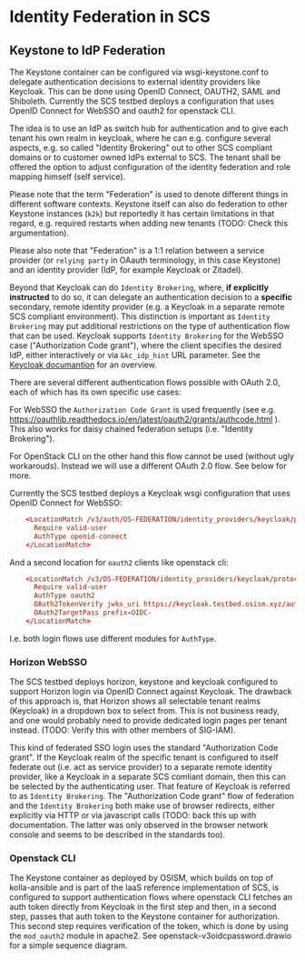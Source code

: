 # Identity Federation in SCS

## Keystone to IdP Federation

The Keystone container can be configured via wsgi-keystone.conf
to delegate authentication decisions to external identity providers
like Keycloak. This can be done using OpenID Connect, OAUTH2, SAML
and Shiboleth. Currently the SCS testbed deploys a configuration
that uses OpenID Connect for WebSSO and oauth2 for openstack CLI.

The idea is to use an IdP as switch hub for authentication
and to give each tenant his own realm in keycloak, where he can
e.g. configure several aspects, e.g. so called "Identity Brokering"
out to other SCS compliant domains or to customer owned IdPs external
to SCS. The tenant shall be offered the option to adjust configuration
of the identity federation and role mapping himself (self service).

Please note that the term "Federation" is used to denote different
things in different software contexts. Keystone itself can also do
federation to other Keystone instances (`k2k`) but reportedly it has
certain limitations in that regard, e.g. required restarts when adding
new tenants (TODO: Check this argumentation).

Please also note that "Federation" is a 1:1 relation between a
service provider (or `relying party` in OAauth terminology,
in this case Keystone) and an identity provider
(IdP, for example Keycloak or Zitadel).

Beyond that Keycloak can do `Identity Brokering`, where,
**if explicitly instructed** to do so, it can delegate an
authentication decision to a **specific** secondary, remote identity
provider (e.g. a Keycloak in a separate remote SCS compliant environment).
This distinction is important as `Identity Brokering` may put additional
restrictions on the type of authentication flow that can be used.
Keycloak supports `Identity Brokering` for the WebSSO case ("Authorization
Code grant"), where the client specifies the desired IdP, either interactively
or via `&kc_idp_hint` URL parameter. See the
[Keycloak documantion](https://www.keycloak.org/docs/latest/server_admin/#_identity_broker)
for an overview.

There are several different authentication flows possible with OAuth 2.0,
each of which has its own specific use cases:

For WebSSO the `Authorization Code Grant` is used frequently
(see e.g. <https://oauthlib.readthedocs.io/en/latest/oauth2/grants/authcode.html> ).
This also works for daisy chained federation setups (i.e. "Identity Brokering").

For OpenStack CLI on the other hand this flow cannot be used (without ugly workarouds).
Instead we will use a different OAuth 2.0 flow. See below for more.

Currently the SCS testbed deploys a Keycloak wsgi configuration that uses OpenID Connect for WebSSO:

```conf
    <LocationMatch /v3/auth/OS-FEDERATION/identity_providers/keycloak/protocols/openid/websso>
      Require valid-user
      AuthType openid-connect
    </LocationMatch>
```

And a second location for `oauth2` clients like openstack cli:

```conf
    <LocationMatch /v3/OS-FEDERATION/identity_providers/keycloak/protocols/mapped/auth>
      Require valid-user
      AuthType oauth2
      OAuth2TokenVerify jwks_uri https://keycloak.testbed.osism.xyz/auth/realms/osism/protocol/openid-connect/certs
      OAuth2TargetPass prefix=OIDC-
    </LocationMatch>
```

I.e. both login flows use different modules for `AuthType`.

### Horizon WebSSO

The SCS testbed deploys horizon, keystone and keycloak configured to support
Horizon login via OpenID Connect against Keycloak. The drawback of this approach
is, that Horizon shows all selectable tenant realms (Keycloak) in a dropdown box
to select from. This is not business ready, and one would probably need to provide
dedicated login pages per tenant instead. (TODO: Verify this with other members of SIG-IAM).

This kind of federated SSO login uses the standard "Authorization Code grant".
If the Keycloak realm of the specific tenant is configured to itself federate out
(i.e. act as service provider) to a separate remote identity provider, like a
Keycloak in a separate SCS comliant domain, then this can be selected by the
authenticating user. That feature of Keycloak is referred to as `Identity Brokering`.
The "Authorization Code grant" flow of federation and the `Identity Brokering`
both make use of browser redirects, either explicitly via HTTP or via javascript calls
(TODO: back this up with documentation. The latter was only observed in the browser network
console and seems to be described in the standards too).

### Openstack CLI

The Keystone container as deployed by OSISM, which builds on top of kolla-ansible
and is part of the IaaS reference implementation of SCS, is configured to support
authentication flows where openstack CLI fetches an auth token directly from Keycloak
in the first step and then, in a second step, passes that auth token
to the Keystone container for authorization. This second step requires verification
of the token, which is done by using the `mod_oauth2` module in apache2.
See openstack-v3oidcpassword.drawio for a simple sequence diagram.
